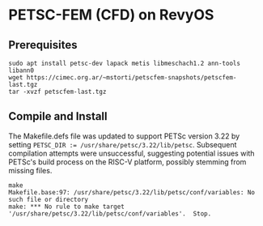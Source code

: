 # PETSC-FEM (CFD) on RevyOS

## Prerequisites

```
sudo apt install petsc-dev lapack metis libmeschach1.2 ann-tools libann0
wget https://cimec.org.ar/~mstorti/petscfem-snapshots/petscfem-last.tgz
tar -xvzf petscfem-last.tgz
```

## Compile and Install

The Makefile.defs file was updated to support PETSc version 3.22 by setting `PETSC_DIR := /usr/share/petsc/3.22/lib/petsc`. 
Subsequent compilation attempts were unsuccessful, suggesting potential issues with PETSc's build process on the RISC-V platform, possibly stemming from missing files.


```
make
Makefile.base:97: /usr/share/petsc/3.22/lib/petsc/conf/variables: No such file or directory
make: *** No rule to make target '/usr/share/petsc/3.22/lib/petsc/conf/variables'.  Stop.
```
